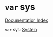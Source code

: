 # `var` sys

[Documentation Index](../README.md)

`var` sys: [System](../interface.System/README.md)